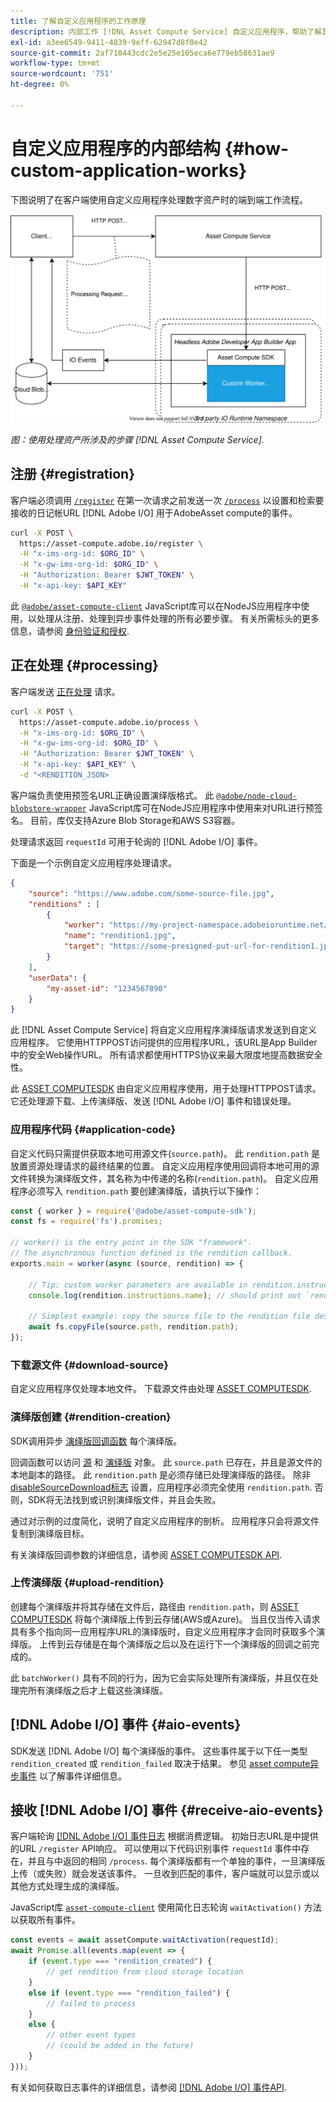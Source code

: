 ```yaml
---
title: 了解自定义应用程序的工作原理
description: 内部工作 [!DNL Asset Compute Service] 自定义应用程序，帮助了解其工作方式。
exl-id: a3ee6549-9411-4839-9eff-62947d8f0e42
source-git-commit: 2af710443cdc2e5e25e105eca6e779eb58631ae9
workflow-type: tm+mt
source-wordcount: '751'
ht-degree: 0%

---
```


# 自定义应用程序的内部结构 {#how-custom-application-works}

下图说明了在客户端使用自定义应用程序处理数字资产时的端到端工作流程。

![自定义应用程序工作流](assets/customworker.svg)

*图：使用处理资产所涉及的步骤 [!DNL Asset Compute Service].*

## 注册 {#registration}

客户端必须调用 [`/register`](api.md#register) 在第一次请求之前发送一次 [`/process`](api.md#process-request) 以设置和检索要接收的日记帐URL [!DNL Adobe I/O] 用于AdobeAsset compute的事件。

```sh
curl -X POST \
  https://asset-compute.adobe.io/register \
  -H "x-ims-org-id: $ORG_ID" \
  -H "x-gw-ims-org-id: $ORG_ID" \
  -H "Authorization: Bearer $JWT_TOKEN" \
  -H "x-api-key: $API_KEY"
```

此 [`@adobe/asset-compute-client`](https://github.com/adobe/asset-compute-client#usage) JavaScript库可以在NodeJS应用程序中使用，以处理从注册、处理到异步事件处理的所有必要步骤。 有关所需标头的更多信息，请参阅 [身份验证和授权](api.md).

## 正在处理 {#processing}

客户端发送 [正在处理](api.md#process-request) 请求。

```sh
curl -X POST \
  https://asset-compute.adobe.io/process \
  -H "x-ims-org-id: $ORG_ID" \
  -H "x-gw-ims-org-id: $ORG_ID" \
  -H "Authorization: Bearer $JWT_TOKEN" \
  -H "x-api-key: $API_KEY" \
  -d "<RENDITION_JSON>
```

客户端负责使用预签名URL正确设置演绎版格式。 此 [`@adobe/node-cloud-blobstore-wrapper`](https://github.com/adobe/node-cloud-blobstore-wrapper#presigned-urls) JavaScript库可在NodeJS应用程序中使用来对URL进行预签名。 目前，库仅支持Azure Blob Storage和AWS S3容器。

处理请求返回 `requestId` 可用于轮询的 [!DNL Adobe I/O] 事件。

下面是一个示例自定义应用程序处理请求。

```json
{
    "source": "https://www.adobe.com/some-source-file.jpg",
    "renditions" : [
        {
            "worker": "https://my-project-namespace.adobeioruntime.net/api/v1/web/my-namespace-version/my-worker",
            "name": "rendition1.jpg",
            "target": "https://some-presigned-put-url-for-rendition1.jpg",
        }
    ],
    "userData": {
        "my-asset-id": "1234567890"
    }
}
```

此 [!DNL Asset Compute Service] 将自定义应用程序演绎版请求发送到自定义应用程序。 它使用HTTPPOST访问提供的应用程序URL，该URL是App Builder中的安全Web操作URL。 所有请求都使用HTTPS协议来最大限度地提高数据安全性。

此 [ASSET COMPUTESDK](https://github.com/adobe/asset-compute-sdk#adobe-asset-compute-worker-sdk) 由自定义应用程序使用，用于处理HTTPPOST请求。 它还处理源下载、上传演绎版、发送 [!DNL Adobe I/O] 事件和错误处理。

<!-- TBD: Add the application diagram. -->

### 应用程序代码 {#application-code}

自定义代码只需提供获取本地可用源文件(`source.path`)。 此 `rendition.path` 是放置资源处理请求的最终结果的位置。 自定义应用程序使用回调将本地可用的源文件转换为演绎版文件，其名称为中传递的名称(`rendition.path`)。 自定义应用程序必须写入 `rendition.path` 要创建演绎版，请执行以下操作：

```javascript
const { worker } = require('@adobe/asset-compute-sdk');
const fs = require('fs').promises;

// worker() is the entry point in the SDK "framework".
// The asynchronous function defined is the rendition callback.
exports.main = worker(async (source, rendition) => {

    // Tip: custom worker parameters are available in rendition.instructions.
    console.log(rendition.instructions.name); // should print out `rendition.jpg`.

    // Simplest example: copy the source file to the rendition file destination so as to transfer the asset as is without processing.
    await fs.copyFile(source.path, rendition.path);
});
```

### 下载源文件 {#download-source}

自定义应用程序仅处理本地文件。 下载源文件由处理 [ASSET COMPUTESDK](https://github.com/adobe/asset-compute-sdk#adobe-asset-compute-worker-sdk).

### 演绎版创建 {#rendition-creation}

SDK调用异步 [演绎版回调函数](https://github.com/adobe/asset-compute-sdk#rendition-callback-for-worker-required) 每个演绎版。

回调函数可以访问 [源](https://github.com/adobe/asset-compute-sdk#source) 和 [演绎版](https://github.com/adobe/asset-compute-sdk#rendition) 对象。 此 `source.path` 已存在，并且是源文件的本地副本的路径。 此 `rendition.path` 是必须存储已处理演绎版的路径。 除非 [disableSourceDownload标志](https://github.com/adobe/asset-compute-sdk#worker-options-optional) 设置，应用程序必须完全使用 `rendition.path`. 否则，SDK将无法找到或识别演绎版文件，并且会失败。

通过对示例的过度简化，说明了自定义应用程序的剖析。 应用程序只会将源文件复制到演绎版目标。

有关演绎版回调参数的详细信息，请参阅 [ASSET COMPUTESDK API](https://github.com/adobe/asset-compute-sdk#api-details).

### 上传演绎版 {#upload-rendition}

创建每个演绎版并将其存储在文件后，路径由 `rendition.path`，则 [ASSET COMPUTESDK](https://github.com/adobe/asset-compute-sdk#adobe-asset-compute-worker-sdk) 将每个演绎版上传到云存储(AWS或Azure)。 当且仅当传入请求具有多个指向同一应用程序URL的演绎版时，自定义应用程序才会同时获取多个演绎版。 上传到云存储是在每个演绎版之后以及在运行下一个演绎版的回调之前完成的。

此 `batchWorker()` 具有不同的行为，因为它会实际处理所有演绎版，并且仅在处理完所有演绎版之后才上载这些演绎版。

## [!DNL Adobe I/O] 事件 {#aio-events}

SDK发送 [!DNL Adobe I/O] 每个演绎版的事件。 这些事件属于以下任一类型 `rendition_created` 或 `rendition_failed` 取决于结果。 参见 [asset compute异步事件](api.md#asynchronous-events) 以了解事件详细信息。

## 接收 [!DNL Adobe I/O] 事件 {#receive-aio-events}

客户端轮询 [[!DNL Adobe I/O] 事件日志](https://www.adobe.io/apis/experienceplatform/events/ioeventsapi.html#/Journaling) 根据消费逻辑。 初始日志URL是中提供的URL `/register` API响应。 可以使用以下代码识别事件 `requestId` 事件中存在，并且与中返回的相同 `/process`. 每个演绎版都有一个单独的事件，一旦演绎版上传（或失败）就会发送该事件。 一旦收到匹配的事件，客户端就可以显示或以其他方式处理生成的演绎版。

JavaScript库 [`asset-compute-client`](https://github.com/adobe/asset-compute-client#usage) 使用简化日志轮询 `waitActivation()` 方法以获取所有事件。

```javascript
const events = await assetCompute.waitActivation(requestId);
await Promise.all(events.map(event => {
    if (event.type === "rendition_created") {
        // get rendition from cloud storage location
    }
    else if (event.type === "rendition_failed") {
        // failed to process
    }
    else {
        // other event types
        // (could be added in the future)
    }
}));
```

有关如何获取日志事件的详细信息，请参阅 [[!DNL Adobe I/O] 事件API](https://www.adobe.io/apis/experienceplatform/events/ioeventsapi.html#!adobedocs/adobeio-events/master/events-api-reference.yaml).

<!-- TBD:
* Illustration of the controls/data flow.
* Basic overview, in text and not code, of how an application works.
-->
